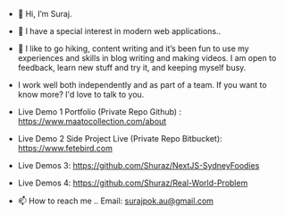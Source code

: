 - 👋 Hi, I’m Suraj.
- 👀 I have a special interest in modern web applications..

- 🌱 I like to go hiking, content writing and it’s been fun to use my experiences and skills in blog writing and making videos. I am open to feedback, learn new stuff and try it, and keeping myself busy.
-  I work well both independently and as part of a team. If you want to know more? I'd love to talk to you.
 
-  Live Demo 1  Portfolio (Private Repo Github) : https://www.maatocollection.com/about
-  Live Demo 2 Side Project Live (Private Repo Bitbucket): https://www.fetebird.com
-  Live Demos 3: https://github.com/Shuraz/NextJS-SydneyFoodies
-  Live Demos 4: https://github.com/Shuraz/Real-World-Problem


- 📫 How to reach me ..  Email: surajpok.au@gmail.com

<!---
Shuraz/Shuraz is a ✨ special ✨ repository because its `README.md` (this file) appears on your GitHub profile.
You can click the Preview link to take a look at your changes.
--->

